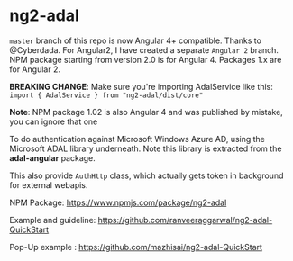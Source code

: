 # ng2-adal

`master` branch of this repo is now Angular 4+ compatible. Thanks to @Cyberdada.
For Angular2, I have created a separate `Angular 2` branch. NPM package starting from version 2.0 is for Angular 4. Packages 1.x are for Angular 2.

**BREAKING CHANGE**: Make sure you're importing AdalService like this: `import { AdalService } from "ng2-adal/dist/core"`

**Note**: NPM package 1.02 is also Angular 4 and was published by mistake, you can ignore that one


To do authentication against Microsoft Windows Azure AD, using the Microsoft ADAL library underneath. Note this library is extracted from the <b>adal-angular</b> package.

This also provide `AuthHttp` class, which actually gets token in background for external webapis.

NPM Package: https://www.npmjs.com/package/ng2-adal

Example and guideline: 
https://github.com/ranveeraggarwal/ng2-adal-QuickStart

Pop-Up example : https://github.com/mazhisai/ng2-adal-QuickStart
